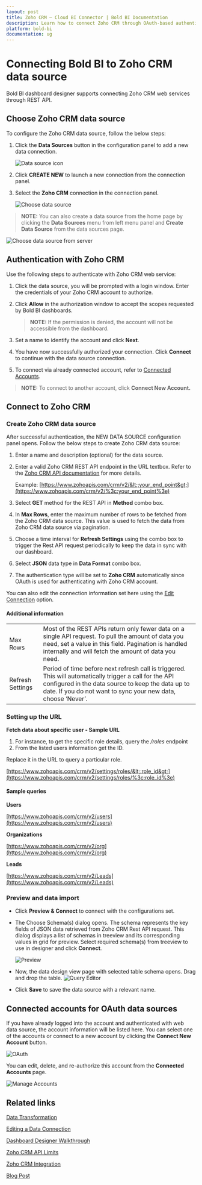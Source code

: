 ```yaml
---
layout: post
title: Zoho CRM – Cloud BI Connector | Bold BI Documentation
description: Learn how to connect Zoho CRM through OAuth-based authentication with Bold BI Cloud and create data source.
platform: bold-bi
documentation: ug
---
```


# Connecting Bold BI to Zoho CRM data source
Bold BI dashboard designer supports connecting Zoho CRM web services through REST API. 

## Choose Zoho CRM data source
To configure the Zoho CRM data source, follow the below steps:
1. Click the **Data Sources** button in the configuration panel to add a new data connection.

   ![Data source icon](/static/assets/cloud/working-with-datasource/data-connectors/images/common/DataSourcesIcon.png)

2. Click **CREATE NEW** to launch a new connection from the connection panel.
3. Select the **Zoho CRM** connection in the connection panel.

   ![Choose data source](/static/assets/cloud/working-with-datasource/data-connectors/images/ZohoCRM/ChooseDS.png)

> **NOTE:**  You can also create a data source from the home page by clicking the **Data Sources** menu from left menu panel and **Create Data Source** from the data sources page.

   ![Choose data source from server](/static/assets/cloud/working-with-datasource/data-connectors/images/ZohoCRM/ChooseDS_Server.png)

## Authentication with Zoho CRM
Use the following steps to authenticate with Zoho CRM web service:

1. Click the data source, you will be prompted with a login window. Enter the credentials of your Zoho CRM account to authorize.
2. Click **Allow** in the authorization window to accept the scopes requested by Bold BI dashboards.

   > **NOTE:**  If the permission is denied, the account will not be accessible from the dashboard.
   
3. Set a name to identify the account and click **Next**. 
4. You have now successfully authorized your connection. Click **Connect** to continue with the data source connection.
5. To connect via already connected account, refer to [Connected Accounts](/cloud-bi/working-with-data-source/data-connectors/zohocrm/#connected-accounts-for-oauth-data-sources).

> **NOTE:**  To connect to another account, click **Connect New Account.**


## Connect to Zoho CRM
### Create Zoho CRM data source
After successful authentication, the NEW DATA SOURCE configuration panel opens. Follow the below steps to create Zoho CRM data source:
1. Enter a name and description (optional) for the data source.
2. Enter a valid Zoho CRM REST API endpoint in the URL textbox. Refer to the [Zoho CRM API documentation](https://www.zoho.com/crm/help/developer/api/#api-reference) for more details.

    Example: [https://www.zohoapis.com/crm/v2/&lt;:your_end_point&gt;](https://www.zohoapis.com/crm/v2/%3c:your_end_point%3e)    
3. Select **GET** method for the REST API in **Method** combo box.
4. In **Max Rows**, enter the maximum number of rows to be fetched from the Zoho CRM data source. This value is used to fetch the data from Zoho CRM data source via pagination.
5. Choose a time interval for **Refresh Settings** using the combo box to trigger the Rest API request periodically to keep the data in sync with our dashboard.  
6. Select **JSON** data type in **Data Format** combo box.
7. The authentication type will be set to **Zoho CRM** automatically since OAuth is used for authenticating with Zoho CRM account.

You can also edit the connection information set here using the [Edit Connection](/cloud-bi/working-with-data-source/editing-a-data-connection/) option.

#### Additional information
<table width="600">
<tr>
<td>
Max Rows
</td>
<td>
Most of the REST APIs return only fewer data on a single API request. To pull the amount of data you need, set a value in this field.  
Pagination is handled internally and will fetch the amount of data you need.
</td>
</tr>
<tr>
<td>
Refresh Settings
</td>
<td>
Period of time before next refresh call is triggered. This will automatically trigger a call for the API configured in the data source to keep the data up to date. If you do not want to sync your new data, choose ‘Never’.
</td>
</tr>
</table>

### Setting up the URL

**Fetch data about specific user - Sample URL**
1. For instance, to get the specific role details, query the */roles* endpoint
2. From the listed users information get the ID.

Replace it in the URL to query a particular role.

[https://www.zohoapis.com/crm/v2/settings/roles/&lt;:role_id&gt;](https://www.zohoapis.com/crm/v2/settings/roles/%3c:role_id%3e)

#### Sample queries
**Users**

[https://www.zohoapis.com/crm/v2/users](https://www.zohoapis.com/crm/v2/users)

**Organizations**

[https://www.zohoapis.com/crm/v2/org](https://www.zohoapis.com/crm/v2/org)

**Leads**

[https://www.zohoapis.com/crm/v2/Leads](https://www.zohoapis.com/crm/v2/Leads)

### Preview and data import
* Click **Preview & Connect** to connect with the configurations set.
* The Choose Schema(s) dialog opens. The schema represents the key fields of JSON data retrieved from Zoho CRM Rest API request. This dialog displays a list of schemas in treeview and its corresponding values in grid for preview. Select required schema(s) from treeview to use in designer and click **Connect**.

   ![Preview](/static/assets/cloud/working-with-datasource/data-connectors/images/common/Preview.png)

* Now, the data design view page with selected table schema opens. Drag and drop the table.
   ![Query Editor](/static/assets/cloud/working-with-datasource/data-connectors/images/common/QueryEditor.png)

* Click **Save** to save the data source with a relevant name.

## Connected accounts for OAuth data sources
If you have already logged into the account and authenticated with web data source, the account information will be listed here. You can select one of the accounts or connect to a new account by clicking the **Connect New Account** button.

   ![OAuth](/static/assets/cloud/working-with-datasource/data-connectors/images/ZohoCRM/OAuthDS.png)

You can edit, delete, and re-authorize this account from the **Connected Accounts** page.

   ![Manage Accounts](/static/assets/cloud/working-with-datasource/data-connectors/images/ZohoCRM/ManageDS.png)

## Related links
[Data Transformation](/cloud-bi/working-with-data-source/transforming-data/joining-table/)

[Editing a Data Connection](/cloud-bi/working-with-data-source/editing-a-data-connection/)   

[Dashboard Designer Walkthrough](/cloud-bi/getting-started/quick-start/)

[Zoho CRM API Limits](https://www.zoho.com/crm/help/developer/api/api-limits.html)

[Zoho CRM Integration](https://www.boldbi.com/integrations/zoho-crm?utm_source=syncfusion&utm_medium=documentation&utm_campaign=boldbizohocrmintegration)

[Blog Post](https://www.boldbi.com/blog/visualize-sales-metrics-with-a-zoho-crm-sales-dashboard)